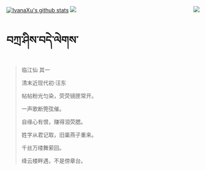 [![IvanaXu's github stats](https://github-readme-stats.vercel.app/api?username=IvanaXu&show_icons=true&theme=vue-dark)](https://github.com/anuraghazra/github-readme-stats)
<img align="right" src="https://github-readme-stats.vercel.app/api/top-langs/?username=IvanaXu&langs_count=7&theme=graywhite" />
<img src="https://github-readme-stats.vercel.app/api/wakatime?username=IvanaXu&layout=compact&langs_count=6&theme=vue-dark&custom_title=ProgrammingTimes/Since-Jul.29.2021" />
# བཀྲ་ཤིས་བདེ་ལེགས་
> 临江仙 其一
>
> 清末近现代初·汪东
>
> 帖帖粉光匀染，荧荧镜匣常开。
> 
> 一声歌断筦弦催。
> 
> 自缘心有恨，赚得泪荧腮。
> 
> 姓字从君记取，旧巢燕子重来。
> 
> 千丝万缕舞萦回。
> 
> 绛云楼畔遇，不是傍章台。